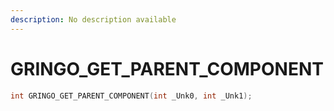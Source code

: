 ```yaml
---
description: No description available 
---
```


# GRINGO_GET_PARENT_COMPONENT

```cpp
int GRINGO_GET_PARENT_COMPONENT(int _Unk0, int _Unk1);
```
